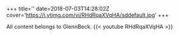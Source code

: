 +++
title=''
date=2018-07-03T14:28:02Z
cover='https://i.ytimg.com/vi/RHdRqaXVqHA/sddefault.jpg'
+++

All content belongs to GlennBeck.
{{< youtube RHdRqaXVqHA >}}
